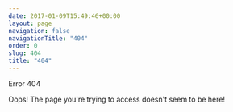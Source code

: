 ```yaml
---
date: 2017-01-09T15:49:46+00:00
layout: page
navigation: false
navigationTitle: "404"
order: 0
slug: 404
title: "404"
---
```

 
Error 404

Oops! The page you're trying to access doesn't seem to be here!